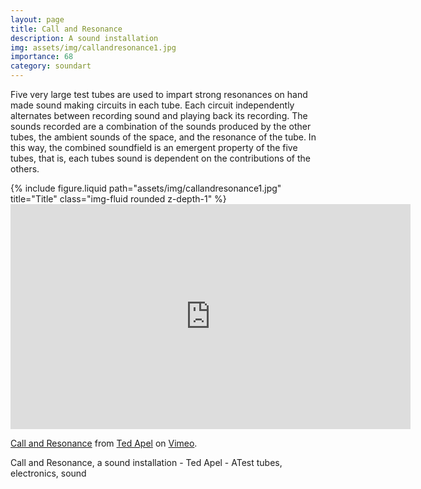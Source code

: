 ```yaml
---
layout: page
title: Call and Resonance
description: A sound installation 
img: assets/img/callandresonance1.jpg
importance: 68
category: soundart
---
```


Five very large test tubes are used to impart strong resonances on hand made sound making circuits in each tube. Each circuit independently alternates between recording sound and playing back its recording. The sounds recorded are a combination of the sounds produced by the other tubes, the ambient sounds of the space, and the resonance of the tube. In this way, the combined soundfield is an emergent property of the five tubes, that is, each tubes sound is dependent on the contributions of the others.



<div class="row">
    <div class="col-sm mt-3 mt-md-0">
        {% include figure.liquid path="assets/img/callandresonance1.jpg" title="Title" class="img-fluid rounded z-depth-1" %}
    </div>
</div>


<iframe src="https://player.vimeo.com/video/29117451?h=edc8fa058a" width="640" height="360" frameborder="0" allow="autoplay; fullscreen; picture-in-picture" allowfullscreen></iframe>
<p><a href="https://vimeo.com/29117451">Call and Resonance</a> from <a href="https://vimeo.com/vud">Ted Apel</a> on <a href="https://vimeo.com">Vimeo</a>.</p>



<div class="caption">
    Call and Resonance, a sound installation - Ted Apel - ATest tubes, electronics, sound

</div>



